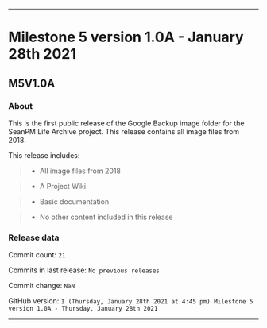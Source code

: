 
***

# Milestone 5 version 1.0A - January 28th 2021

## M5V1.0A

### About

This is the first public release of the Google Backup image folder for the SeanPM Life Archive project. This release contains all image files from 2018.

This release includes:

> * All image files from 2018

> * A Project Wiki

> * Basic documentation

> * No other content included in this release

### Release data

Commit count: `21`

Commits in last release: `No previous releases`

Commit change: `NaN`

GitHub version: `1 (Thursday, January 28th 2021 at 4:45 pm) Milestone 5 version 1.0A - Thursday, January 28th 2021`

***
